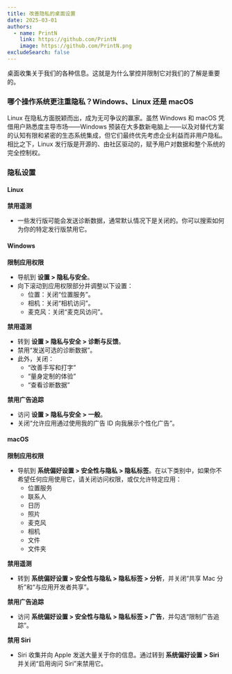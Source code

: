 ```yaml
---
title: 改善隐私的桌面设置
date: 2025-03-01
authors:
  - name: PrintN
    link: https://github.com/PrintN
    image: https://github.com/PrintN.png
excludeSearch: false
---
```

桌面收集关于我们的各种信息。这就是为什么掌控并限制它对我们的了解是重要的。

### 哪个操作系统更注重隐私？Windows、Linux 还是 macOS
Linux 在隐私方面脱颖而出，成为无可争议的赢家。虽然 Windows 和 macOS 凭借用户熟悉度主导市场——Windows 预装在大多数新电脑上——以及对替代方案的认知有限和紧密的生态系统集成，但它们最终优先考虑企业利益而非用户隐私。相比之下，Linux 发行版是开源的、由社区驱动的，赋予用户对数据和整个系统的完全控制权。

### 隐私设置
#### Linux
**禁用遥测** 
- 一些发行版可能会发送诊断数据，通常默认情况下是关闭的。你可以搜索如何为你的特定发行版禁用它。

#### Windows
**限制应用权限** 
- 导航到 **设置 > 隐私与安全**。
- 向下滚动到应用权限部分并调整以下设置：
    - 位置：关闭“位置服务”。
    - 相机：关闭“相机访问”。
    - 麦克风：关闭“麦克风访问”。

**禁用遥测** 
- 转到 **设置 > 隐私与安全 > 诊断与反馈**。
- 禁用“发送可选的诊断数据”。
- 此外，关闭：
    - “改善手写和打字”
    - “量身定制的体验”
    - “查看诊断数据”

**禁用广告追踪**
- 访问 **设置 > 隐私与安全 > 一般**。
- 关闭“允许应用通过使用我的广告 ID 向我展示个性化广告”。

#### macOS
**限制应用权限** 
- 导航到 **系统偏好设置 > 安全性与隐私 > 隐私标签**。在以下类别中，如果你不希望任何应用使用它，请关闭访问权限，或仅允许特定应用：
    - 位置服务
    - 联系人
    - 日历
    - 照片
    - 麦克风
    - 相机
    - 文件 
    - 文件夹

**禁用遥测** 
- 转到 **系统偏好设置 > 安全性与隐私 > 隐私标签 > 分析**，并关闭“共享 Mac 分析”和“与应用开发者共享”。

**禁用广告追踪**
- 访问 **系统偏好设置 > 安全性与隐私 > 隐私标签 > 广告**，并勾选“限制广告追踪”。

**禁用 Siri**
- Siri 收集并向 Apple 发送大量关于你的信息。通过转到 **系统偏好设置 > Siri** 并关闭“启用询问 Siri”来禁用它。